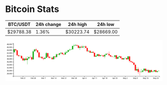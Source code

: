 # Bitcoin Stats

BTC/USDT|24h change|24h high|24h low|
|---|---|---|---|
|$29788.38|1.36%|$30223.74|$28669.00|

<img src="./chart.svg">
